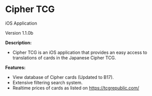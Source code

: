 # Cipher TCG
iOS Application

Version 1.1.0b

**Description:**
- Cipher TCG is an iOS application that provides an easy access to translations of cards in the Japanese Cipher TCG.

**Features:**
- View database of Cipher cards (Updated to B17).
- Extensive filtering search system.
- Realtime prices of cards as listed on https://tcgrepublic.com/ 
